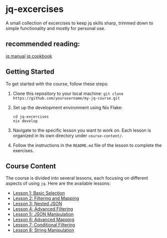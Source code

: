 # jq-excercises
A small collection of excercises to keep jq skills sharp, trimmed down to simple functionality and mostly for personal use.

## recommended reading:
[jq manual](https://jqlang.github.io/jq/manual/)
[jq cookbook](https://github.com/jqlang/jq/wiki/Cookbook)

## Getting Started

To get started with the course, follow these steps:

1. Clone this repository to your local machine:
    ```git clone https://github.com/yourusername/my-jq-course.git```

2. Set up the development environment using Nix Flake:
   ```
   cd jq-excercises 
   nix develop
   ```
3. Navigate to the specific lesson you want to work on. Each lesson is organized in its own directory under `course-content/`.

4. Follow the instructions in the `README.md` file of the lesson to complete the exercises.

## Course Content

The course is divided into several lessons, each focusing on different aspects of using `jq`. Here are the available lessons:

- [Lesson 1: Basic Selection](course-content/lesson-1/excercises.md)
- [Lesson 2: Filtering and Mapping](course-content/lesson-2/excercises.md)
- [Lesson 3: Nested JSON](course-content/lesson-3/excercises.md)
- [Lesson 4: Advanced Filtering](course-content/lesson-4/excercises.md)
- [Lesson 5: JSON Manipulation](course-content/lesson-5/excercises.md)
- [Lesson 6: Advanced Mapping](course-content/lesson-6/excercises.md)
- [Lesson 7: Conditional Filtering](course-content/lesson-7/excercises.md)
- [Lesson 8: String Manipulation](course-content/lesson-8/excercises.md)
